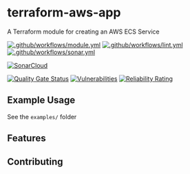 # terraform-aws-app

A Terraform module for creating an AWS ECS Service

[![.github/workflows/module.yml](https://github.com/champ-oss/terraform-aws-app/actions/workflows/module.yml/badge.svg?branch=main)](https://github.com/champ-oss/terraform-aws-app/actions/workflows/module.yml)
[![.github/workflows/lint.yml](https://github.com/champ-oss/terraform-aws-app/actions/workflows/lint.yml/badge.svg?branch=main)](https://github.com/champ-oss/terraform-aws-app/actions/workflows/lint.yml)
[![.github/workflows/sonar.yml](https://github.com/champ-oss/terraform-aws-app/actions/workflows/sonar.yml/badge.svg)](https://github.com/champ-oss/terraform-aws-app/actions/workflows/sonar.yml)

[![SonarCloud](https://sonarcloud.io/images/project_badges/sonarcloud-black.svg)](https://sonarcloud.io/summary/new_code?id=terraform-aws-app_champ-oss)

[![Quality Gate Status](https://sonarcloud.io/api/project_badges/measure?project=terraform-aws-app_champ-oss&metric=alert_status)](https://sonarcloud.io/summary/new_code?id=terraform-aws-app_champ-oss)
[![Vulnerabilities](https://sonarcloud.io/api/project_badges/measure?project=terraform-aws-app_champ-oss&metric=vulnerabilities)](https://sonarcloud.io/summary/new_code?id=terraform-aws-app_champ-oss)
[![Reliability Rating](https://sonarcloud.io/api/project_badges/measure?project=terraform-aws-app_champ-oss&metric=reliability_rating)](https://sonarcloud.io/summary/new_code?id=terraform-aws-app_champ-oss)

## Example Usage

See the `examples/` folder

## Features



## Contributing


